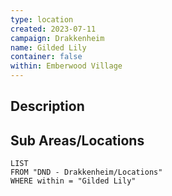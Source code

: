 ```yaml
---
type: location
created: 2023-07-11
campaign: Drakkenheim
name: Gilded Lily
container: false
within: Emberwood Village
---
```


## Description


## Sub Areas/Locations

```dataview
LIST
FROM "DND - Drakkenheim/Locations"
WHERE within = "Gilded Lily"
```
